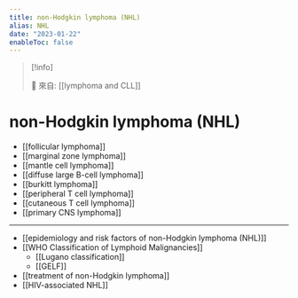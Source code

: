 ```yaml
---
title: non-Hodgkin lymphoma (NHL)
alias: NHL
date: "2023-01-22"
enableToc: false
---
```


> [!info]
>
> 🌱 來自: [[lymphoma and CLL]]

# non-Hodgkin lymphoma (NHL)

- [[follicular lymphoma]]
- [[marginal zone lymphoma]]
- [[mantle cell lymphoma]]
- [[diffuse large B-cell lymphoma]]
- [[burkitt lymphoma]]
- [[peripheral T cell lymphoma]]
- [[cutaneous T cell lymphoma]]
- [[primary CNS lymphoma]]

---

- [[epidemiology and risk factors of non-Hodgkin lymphoma (NHL)]]
- [[WHO Classification of Lymphoid Malignancies]]
  - [[Lugano classification]]
  - [[GELF]]
- [[treatment of non-Hodgkin lymphoma]]
- [[HIV-associated NHL]]
